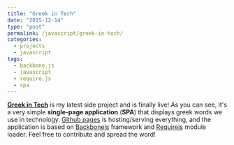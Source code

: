 ```yaml
---
title: "Greek in Tech"
date: "2015-12-14"
type: "post"
permalink: /javascript/greek-in-tech/
categories:
  - projects
  - javascript
tags:
  - backbone.js
  - javascript
  - require.js
  - spa
---
```


**[Greek in Tech](http://greekintech.com/)** is my latest side project and is finally live! As you can see, it's a very simple **single-page application** (**SPA**) that displays greek words we use in technology. [Github pages](https://pages.github.com/) is hosting/serving everything, and the application is based on [Backbonejs](http://backbonejs.org/) framework and [Requirejs](http://requirejs.org/) module loader. Feel free to contribute and spread the word!
